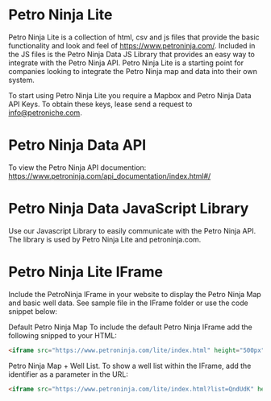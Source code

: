 # Petro Ninja Lite

Petro Ninja Lite is a collection of html, csv and js files that provide the basic functionality and look and feel of https://www.petroninja.com/. Included in the JS files is the Petro Ninja Data JS Library that provides an easy way to integrate with the Petro Ninja API. Petro Ninja Lite is a starting point for companies looking to integrate the Petro Ninja map and data into their own system.

To start using Petro Ninja Lite you require a Mapbox and Petro Ninja Data API Keys. To obtain these keys, lease send a request to info@petroniche.com.

# Petro Ninja Data API
To view the Petro Ninja API documention: https://www.petroninja.com/api_documentation/index.html#/

# Petro Ninja Data JavaScript Library
Use our Javascript Library to easily communicate with the Petro Ninja API. The library is used by Petro Ninja Lite and petroninja.com. 

# Petro Ninja Lite IFrame
Include the PetroNinja IFrame in your website to display the Petro Ninja Map and basic well data. See sample file in the IFrame folder or use the code snippet below:

Default Petro Ninja Map
To include the default Petro Ninja IFrame add the following snipped to your HTML:	
```html
<iframe src="https://www.petroninja.com/lite/index.html" height="500px" width="1000px"></iframe>
```
Petro Ninja Map + Well List.
To show a well list within the IFrame, add the identifier as a parameter in the URL:
```html
<iframe src="https://www.petroninja.com/lite/index.html?list=QndUdK" height="500px" width="1000px"></iframe>
```
